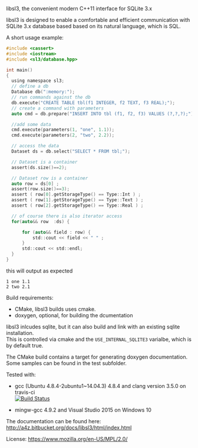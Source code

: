 libsl3, the convenient modern C++11 interface for SQLite 3.x

libsl3 is designed to enable a comfortable and efficient communication with
SQLite 3.x database based based on its natural language, which is SQL.



A short usage example:

```c
#include <cassert>
#include <iostream>
#include <sl3/database.hpp>

int main()
{
  using namespace sl3;
  // define a db
  Database db(":memory:");
  // run commands against the db
  db.execute("CREATE TABLE tbl(f1 INTEGER, f2 TEXT, f3 REAL);");
  // create a command with parameters
  auto cmd = db.prepare("INSERT INTO tbl (f1, f2, f3) VALUES (?,?,?);");

  //add some data
  cmd.execute(parameters(1, "one", 1.1));
  cmd.execute(parameters(2, "two", 2.2));

  // access the data
  Dataset ds = db.select("SELECT * FROM tbl;");

  // Dataset is a container
  assert(ds.size()==2);

  // Dataset row is a container
  auto row = ds[0] ;
  assert(row.size()==3);
  assert ( row[0].getStorageType() == Type::Int ) ;
  assert ( row[1].getStorageType() == Type::Text ) ;
  assert ( row[2].getStorageType() == Type::Real ) ;

  // of course there is also iterator access
  for(auto&& row  :ds) {

      for (auto&& field : row) {
          std::cout << field << " " ;
      }
      std::cout << std::endl;
  }
}

```
this will output as expected

```
1 one 1.1 
2 two 2.1 
```

   
Build requirements:
* CMake, libsl3 builds uses cmake.   
* doxygen, optional, for building the dcumentation

libsl3 inlcudes sqlite, but it can also build and link with an existing sqlite
installation.   
This is controlled via cmake and the `USE_INTERNAL_SQLITE3` varialbe, 
which is by default true.

The CMake build contains a target for generating doxygen documentation.   
Some samples can be found in the test subfolder.  

Tested with:
* gcc (Ubuntu 4.8.4-2ubuntu1~14.04.3) 4.8.4 and clang version 3.5.0 on travis-ci   
[![Build Status](https://travis-ci.org/a4z/libsl3.svg?branch=master)](https://travis-ci.org/a4z/libsl3)

* mingw-gcc 4.9.2 and Visual Studio 2015 on Windows 10

The documentation can be found here:
http://a4z.bitbucket.org/docs/libsl3/html/index.html

License: https://www.mozilla.org/en-US/MPL/2.0/
